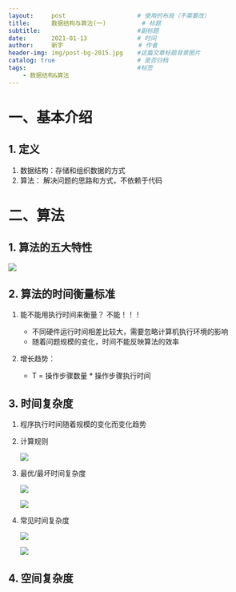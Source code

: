 ```yaml
---
layout:     post                    # 使用的布局（不需要改）
title:      数据结构与算法(一)    		# 标题 
subtitle:    						#副标题
date:       2021-01-13              # 时间
author:     新宇                     # 作者
header-img: img/post-bg-2015.jpg    #这篇文章标题背景图片
catalog: true                       # 是否归档
tags:                               #标签
    - 数据结构&算法
---
```


# 一、基本介绍
## 1. 定义
1. 数据结构：存储和组织数据的方式
2. 算法： 解决问题的思路和方式，不依赖于代码


# 二、算法

## 1. 算法的五大特性
![](https://tva1.sinaimg.cn/large/008eGmZEly1gmlvmi7mccj316u07edj5.jpg)

## 2. 算法的时间衡量标准
1. 能不能用执行时间来衡量？ 不能！！！
	- 不同硬件运行时间相差比较大，需要忽略计算机执行环境的影响
	- 随着问题规模的变化，时间不能反映算法的效率

2. 增长趋势： 
	- T = 操作步骤数量 * 操作步骤执行时间

## 3. 时间复杂度

1. 程序执行时间随着规模的变化而变化趋势

2. 计算规则

	![](https://tva1.sinaimg.cn/large/008eGmZEly1gmlx8v95c1j313s0a40wg.jpg)

3. 最优/最坏时间复杂度

	![](https://tva1.sinaimg.cn/large/008eGmZEly1gmm25qoh18j30oc0720v9.jpg)

	![](https://tva1.sinaimg.cn/large/008eGmZEly1gmm27djn3ij30r80dqtf8.jpg)

4. 常见时间复杂度

	![](https://tva1.sinaimg.cn/large/008eGmZEly1gmm2mv0v8aj31500gaqa2.jpg)

	![](https://tva1.sinaimg.cn/large/008eGmZEly1gmm2pt7cz1j30sg0m8jz0.jpg)

## 4. 空间复杂度
